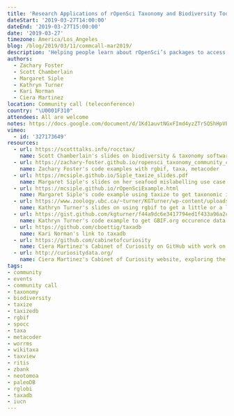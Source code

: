 ```yaml
---
title: 'Research Applications of rOpenSci Taxonomy and Biodiversity Tools'
dateStart: '2019-03-27T14:00:00'
dateEnd: '2019-03-27T15:00:00'
date: '2019-03-27'
timezone: America/Los_Angeles
blog: /blog/2019/03/11/commcall-mar2019/
description: 'Helping people learn about rOpenSci’s packages to access and analyze taxonomy and biodiversity data, and to recognize the breadth and depth of their applications. Presentations will start with an introduction and details on some specific packages and we’ll hear from several people about their “use cases in the wild”.'
authors:
  - Zachary Foster
  - Scott Chamberlain
  - Margaret Siple
  - Kathryn Turner
  - Kari Norman
  - Ciera Martinez
location: Community call (teleconference)
country: "\U0001F310"
attendees: All are welcome
notes: https://docs.google.com/document/d/1Kd1auvtNGxFImd4yzZTrSQShHpVECJzPzHZxs0AheRQ/edit?usp=sharing
vimeo:
  - id: '327173649'
resources:
  - url: https://scotttalks.info/rocctax/
    name: Scott Chamberlain's slides on biodiversity & taxonomy software tools @ rOpenSci
  - url: https://zachary-foster.github.io/ropensci_taxonomy_community_call/index.html
    name: Zachary Foster's code examples with rgbif, taxa, metacoder
  - url: https://mcsiple.github.io/Siple_taxize_slides.pdf
    name: Margaret Siple's slides on her seafood mislabelling use case   
  - url: https://mcsiple.github.io/rOpenSciExample.html
    name: Margaret Siple's code example using taxize to get taxonomic information
  - url: https://www.zoology.ubc.ca/~turner/KGTurner/wp-content/uploads/2019/03/rOpenSci_commCall_20190327.pdf
    name: Kathryn Turner's slides on using rgbif to get a little or a lot of occurrence data
  - url: https://gist.github.com/kgturner/f44a9dc6e3417794ed1f433a96a2cc7a
    name: Kathryn Turner's code example to get GBIF.org occurence data
  - url: https://github.com/cboettig/taxadb
    name: Kari Norman's link to taxadb
  - url: https://github.com/cabinetofcuriosity
    name: Ciera Martinez's Cabinet of Curiosity on GitHub with work on biodiversity data and tools
  - url: http://curiositydata.org/
    name: Ciera Martinez's Cabinet of Curiosity website, exploring the data of natural history
tags:
- community
- events
- community call
- taxonomy
- biodiversity
- taxize
- taxizedb
- rgbif
- spocc
- taxa
- metacoder
- worrms
- wikitaxa
- taxview
- ritis
- zbank
- neotomoa
- paleoDB
- rglobi
- taxadb
- iucn
---
```

